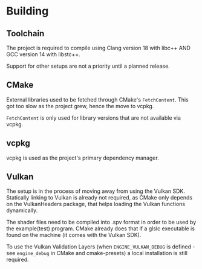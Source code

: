 # Building

## Toolchain

The project is required to compile using Clang version 18 with libc++ AND GCC version 14 with libstc++.

Support for other setups are not a priority until a planned release.

## CMake

External libraries used to be fetched through CMake's `FetchContent`.
This got too slow as the project grew, hence the move to vcpkg.

`FetchContent` is only used for library versions that are not available via vcpkg.

## vcpkg

vcpkg is used as the project's primary dependency manager.

## Vulkan

The setup is in the process of moving away from using the Vulkan SDK.
Statically linking to Vulkan is already not required, as CMake only depends on the VulkanHeaders package, that helps loading the Vulkan functions dynamically.

The shader files need to be compiled into .spv format in order to be used by the example(test) program.
CMake already does that if a glslc executable is found on the machine (it comes with the Vulkan SDK).

To use the Vulkan Validation Layers (when `ENGINE_VULKAN_DEBUG` is defined - see `engine_debug` in CMake and cmake-presets) a local installation is still required.
